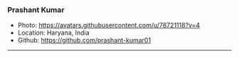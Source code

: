 ### Prashant Kumar
- Photo: https://avatars.githubusercontent.com/u/78721118?v=4
- Location: Haryana, India
- Github: https://github.com/prashant-kumar01
***

